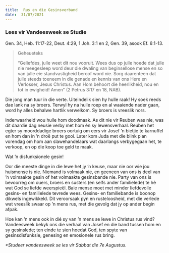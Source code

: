 ```yaml
---
title:  Rus en die Gesinsverband
date:  31/07/2021
---
```


### Lees vir Vandeesweek se Studie
Gen. 34, Heb. 11:17-22, Deut. 4:29, 1 Joh. 3:1 en 2, Gen. 39, asook Ef. 6:1-13.

> <p>Geheueteks</p>
>  “Geliefdes, julle weet dit nou vooruit. Wees dus op julle hoede dat julle nie meegesleep word deur die dwaling van beginsellose mense en so van julle eie standvastigheid beroof word nie. Sorg daarenteen dat julle steeds toeneem in die genade en kennis van ons Here en Verlosser, Jesus Christus. Aan Hom behoort die heerlikheid, nou en tot in ewigheid! Amen” (2 Petrus 3:17 en 18, NAB).

Die jong man tuur in die verte. Uiteindelik sien hy hulle raak! Hy soek reeds dae lank na sy broers. Terwyl hy na hulle roep en al waaiende nader gaan, word hy alles behalwe hartlik verwelkom. Sy broers is vreeslik nors.

Inderwaarheid wou hulle hom doodmaak. As dit nie vir Reuben was nie, was dit daardie dag neusie verby met hom én sy lewensverhaal. Reuben het egter sy moorddadige broers oortuig om eers vir Josef ’n bietjie te karnuffel en hom dan in ’n droë put te gooi. Later kom Juda met die blink plan vorendag om hom aan slawehandelaars wat daarlangs verbygegaan het, te verkoop, en op die koop toe geld te maak.

Wat ’n disfunksionele gesin!

Oor die meeste dinge in die lewe het jy ’n keuse, maar nie oor wie jou huismense is nie. Niemand is volmaak nie, en geeneen van ons is deel van ’n volmaakte gesin of het volmaakte gesinsbande nie. Party van ons is bevoorreg om ouers, broers en susters (en selfs ander familielede) te hê wat God se liefde weerspieël. Baie mense moet met minder liefdevolle gesins- en familielede tevrede wees. Gesins- en familiebande is boonop dikwels ingewikkeld. Dit veroorsaak pyn en rusteloosheid, met die verlede wat vreeslik swaar op ’n mens rus, met die gevolg dat jy op ander begin afpak.

Hoe kan ’n mens ook in dié sy van ’n mens se lewe in Christus rus vind? Vandeesweek bekyk ons die verhaal van Josef en die band tussen hom en sy gesinslede; ten einde te sien hoedat God, ten spyte van gesinsdisfunksie, genesing en emosionele rus bring.

_*Studeer vandeesweek se les vir Sabbat die 7e Augustus._